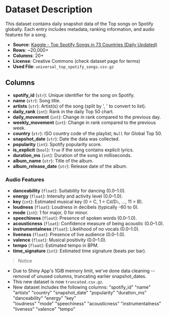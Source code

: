 # Dataset Description

This dataset contains daily snapshot data of the Top songs on Spotify globally. Each entry includes metadata, ranking information, and audio features for a song.
- **Source**: [Kaggle - Top Spotify Songs in 73 Countries (Daily Updated)](https://www.kaggle.com/datasets/asaniczka/top-spotify-songs-in-73-countries-daily-updated)
- **Rows**: ~20,000+
- **Columns**: 20+
- **License**: Creative Commons (check dataset page for terms)
- **Used File**: `universal_top_spotify_songs.csv.gz`

## Columns

- **spotify_id** (`str`): Unique identifier for the song on Spotify.
- **name** (`str`): Song title.
- **artists** (`str`): Artist(s) of the song (split by ', ' to convert to list).
- **daily_rank** (`int`): Rank in the daily Top 50 chart.
- **daily_movement** (`int`): Change in rank compared to the previous day.
- **weekly_movement** (`int`): Change in rank compared to the previous week.
- **country** (`str`): ISO country code of the playlist; `Null` for Global Top 50.
- **snapshot_date** (`str`): Date the data was collected.
- **popularity** (`int`): Spotify popularity score.
- **is_explicit** (`bool`): `True` if the song contains explicit lyrics.
- **duration_ms** (`int`): Duration of the song in milliseconds.
- **album_name** (`str`): Title of the album.
- **album_release_date** (`str`): Release date of the album.

### Audio Features

- **danceability** (`float`): Suitability for dancing (0.0–1.0).
- **energy** (`float`): Intensity and activity level (0.0–1.0).
- **key** (`int`): Estimated musical key (0 = C, 1 = C♯/D♭, ..., 11 = B).
- **loudness** (`float`): Loudness in decibels (typically -60 to 0).
- **mode** (`int`): 1 for major, 0 for minor.
- **speechiness** (`float`): Presence of spoken words (0.0–1.0).
- **acousticness** (`float`): Confidence measure of being acoustic (0.0–1.0).
- **instrumentalness** (`float`): Likelihood of no vocals (0.0–1.0).
- **liveness** (`float`): Presence of live audience (0.0–1.0).
- **valence** (`float`): Musical positivity (0.0–1.0).
- **tempo** (`float`): Estimated tempo in BPM.
- **time_signature** (`int`): Estimated time signature (beats per bar).

> Notice
- Due to Shiny App's 1GiB memory limit, we've done data cleaning -- removal of unused columns, truncating
earlier snapshot_dates.
- This new dataset is now `truncated.csv.gz`.
- New dataset includes the following columns: 
"spotify_id"       "name"             "artists"          "country"          "snapshot_date"    "popularity"       "duration_ms"      "danceability"     "energy"           "key"             
"loudness"         "mode"             "speechiness"      "acousticness"     "instrumentalness" "liveness"         "valence"          "tempo"    


